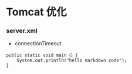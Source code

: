 # Tomcat 优化 #
### server.xml ###
* connectionTimeout

```flow
public static void main（）{
    System.out.println("hello markdown code");
}
